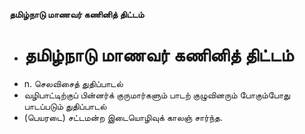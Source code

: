 **தமிழ்நாடு மாணவர் கணினித் திட்டம்**
- # தமிழ்நாடு மாணவர் கணினித் திட்டம்
- n. செலவிசைத் துதிப்பாடல்
- வழிபாட்டிற்குப் பின்னர்க் குருமார்களும் பாடற் குழுவினரும் போகும்போது பாடப்படும் துதிப்பாடல்
- (பெயரடை) சட்டமன்ற இடையொழிவுக் காலஞ் சார்ந்த.

